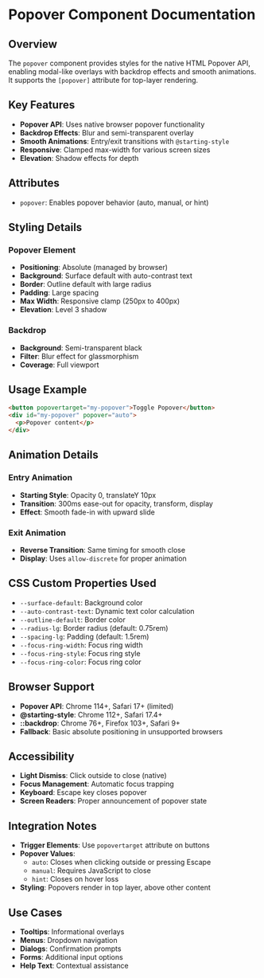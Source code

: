 # Popover Component Documentation

## Overview
The `popover` component provides styles for the native HTML Popover API, enabling modal-like overlays with backdrop effects and smooth animations. It supports the `[popover]` attribute for top-layer rendering.

## Key Features
- **Popover API**: Uses native browser popover functionality
- **Backdrop Effects**: Blur and semi-transparent overlay
- **Smooth Animations**: Entry/exit transitions with `@starting-style`
- **Responsive**: Clamped max-width for various screen sizes
- **Elevation**: Shadow effects for depth

## Attributes
- `popover`: Enables popover behavior (auto, manual, or hint)

## Styling Details

### Popover Element
- **Positioning**: Absolute (managed by browser)
- **Background**: Surface default with auto-contrast text
- **Border**: Outline default with large radius
- **Padding**: Large spacing
- **Max Width**: Responsive clamp (250px to 400px)
- **Elevation**: Level 3 shadow

### Backdrop
- **Background**: Semi-transparent black
- **Filter**: Blur effect for glassmorphism
- **Coverage**: Full viewport

## Usage Example
```html
<button popovertarget="my-popover">Toggle Popover</button>
<div id="my-popover" popover="auto">
  <p>Popover content</p>
</div>
```

## Animation Details

### Entry Animation
- **Starting Style**: Opacity 0, translateY 10px
- **Transition**: 300ms ease-out for opacity, transform, display
- **Effect**: Smooth fade-in with upward slide

### Exit Animation
- **Reverse Transition**: Same timing for smooth close
- **Display**: Uses `allow-discrete` for proper animation

## CSS Custom Properties Used
- `--surface-default`: Background color
- `--auto-contrast-text`: Dynamic text color calculation
- `--outline-default`: Border color
- `--radius-lg`: Border radius (default: 0.75rem)
- `--spacing-lg`: Padding (default: 1.5rem)
- `--focus-ring-width`: Focus ring width
- `--focus-ring-style`: Focus ring style
- `--focus-ring-color`: Focus ring color

## Browser Support
- **Popover API**: Chrome 114+, Safari 17+ (limited)
- **@starting-style**: Chrome 112+, Safari 17.4+
- **::backdrop**: Chrome 76+, Firefox 103+, Safari 9+
- **Fallback**: Basic absolute positioning in unsupported browsers

## Accessibility
- **Light Dismiss**: Click outside to close (native)
- **Focus Management**: Automatic focus trapping
- **Keyboard**: Escape key closes popover
- **Screen Readers**: Proper announcement of popover state

## Integration Notes
- **Trigger Elements**: Use `popovertarget` attribute on buttons
- **Popover Values**:
  - `auto`: Closes when clicking outside or pressing Escape
  - `manual`: Requires JavaScript to close
  - `hint`: Closes on hover loss
- **Styling**: Popovers render in top layer, above other content

## Use Cases
- **Tooltips**: Informational overlays
- **Menus**: Dropdown navigation
- **Dialogs**: Confirmation prompts
- **Forms**: Additional input options
- **Help Text**: Contextual assistance